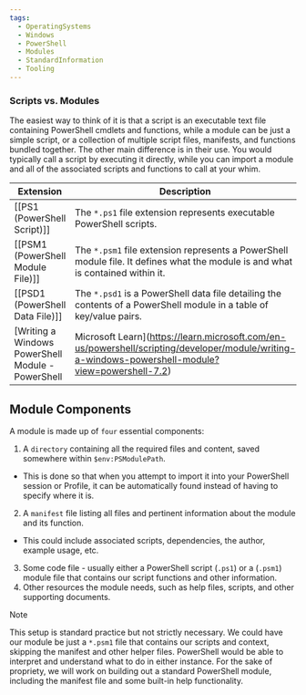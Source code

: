```yaml
---
tags:
  - OperatingSystems
  - Windows
  - PowerShell
  - Modules
  - StandardInformation
  - Tooling
---
```

### Scripts vs. Modules

The easiest way to think of it is that a script is an executable text file containing PowerShell cmdlets and functions, while a module can be just a simple script, or a collection of multiple script files, manifests, and functions bundled together. The other main difference is in their use. You would typically call a script by executing it directly, while you can import a module and all of the associated scripts and functions to call at your whim.

| **Extension**                     | **Description**                                                                                                                 |
| --------------------------------- | ------------------------------------------------------------------------------------------------------------------------------- |
| [[PS1 (PowerShell Script)]]       | The `*.ps1` file extension represents executable PowerShell scripts.                                                            |
| [[PSM1 (PowerShell Module File)]] | The `*.psm1` file extension represents a PowerShell module file. It defines what the module is and what is contained within it. |
| [[PSD1 (PowerShell Data File)]]   | The `*.psd1` is a PowerShell data file detailing the contents of a PowerShell module in a table of key/value pairs.             |
[Writing a Windows PowerShell Module - PowerShell | Microsoft Learn](https://learn.microsoft.com/en-us/powershell/scripting/developer/module/writing-a-windows-powershell-module?view=powershell-7.2)

## Module Components

A module is made up of `four` essential components:
1. A `directory` containing all the required files and content, saved somewhere within `$env:PSModulePath`.
- This is done so that when you attempt to import it into your PowerShell session or Profile, it can be automatically found instead of having to specify where it is.
2. A `manifest` file listing all files and pertinent information about the module and its function.
- This could include associated scripts, dependencies, the author, example usage, etc.
3. Some code file - usually either a PowerShell script (`.ps1`) or a (`.psm1`) module file that contains our script functions and other information.
4. Other resources the module needs, such as help files, scripts, and other supporting documents.

> [!NOTE]
> This setup is standard practice but not strictly necessary. 
> We could have our module be just a `*.psm1` file that contains our scripts and context, skipping the manifest and other helper files. 
> PowerShell would be able to interpret and understand what to do in either instance. For the sake of propriety, we will work on building out a standard PowerShell module, including the manifest file and some built-in help functionality.

